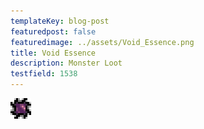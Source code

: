 ```yaml
---
templateKey: blog-post
featuredpost: false
featuredimage: ../assets/Void_Essence.png
title: Void Essence
description: Monster Loot
testfield: 1538
---
```

![Void Essence](../assets/Void_Essence.png)